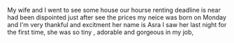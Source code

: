 My wife and I went to see some house
our hourse renting deadline is near
had been dispointed just after see the prices
my neice was born on Monday and I'm very thankful and excitment
her name is Asra
I saw her last night for the first time, she was so tiny , adorable and gorgeous
in my job, 
